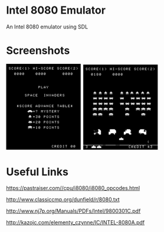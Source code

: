# Intel 8080 Emulator

An Intel 8080 emulator using SDL

# Screenshots

<img src="https://github.com/dustinbowers/intel8080emu/blob/master/screens/screen1.png" width="40%">&nbsp;&nbsp;<img src="https://github.com/dustinbowers/intel8080emu/blob/master/screens/screen2.png" width="40%">

# Useful Links
https://pastraiser.com//cpu/i8080/i8080_opcodes.html

http://www.classiccmp.org/dunfield/r/8080.txt

http://www.nj7p.org/Manuals/PDFs/Intel/9800301C.pdf

http://kazojc.com/elementy_czynne/IC/INTEL-8080A.pdf
